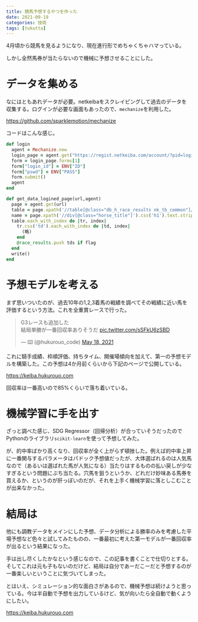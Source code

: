 ```yaml
---
title: 競馬予想するやつを作った
date: 2021-09-19
categories: 技術
tags: [tukutta]
---
```


4月頃から競馬を見るようになり、現在進行形でめちゃくちゃハマっている。

しかし全然馬券が当たらないので機械に予想させることにした。

# データを集める

なにはともあれデータが必要。netkeibaをスクレイピングして過去のデータを収集する。ログインが必要な画面もあったので、`mechanize`を利用した。

https://github.com/sparklemotion/mechanize

コードはこんな感じ。

~~~ruby
def login
  agent = Mechanize.new
  login_page = agent.get("https://regist.netkeiba.com/account/?pid=login")
  form = login_page.forms[1]
  form["login_id"] = ENV["ID"]
  form["pswd"] = ENV["PASS"]
  form.submit()
  agent
end

def get_data_logined_page(url,agent)
  page = agent.get(url)
  table = page.xpath('//table[@class="db_h_race_results nk_tb_common"]/tbody/tr')
  name = page.xpath('//div[@class="horse_title"]').css('h1').text.strip.gsub(/[[:space:]]/, '')
  table.each_with_index do |tr, index|
    tr.css('td').each_with_index do |td, index|
      (略)
    end
    @race_results.push tds if flag
  end
  write()
end
~~~

# 予想モデルを考える

まず思いついたのが、過去10年の1,2,3着馬の戦績を調べてその戦績に近い馬を評価するという方法。これを全重賞レースで行った。

<blockquote class="twitter-tweet"><p lang="ja" dir="ltr">G3レースも追加した<br>結局単勝が一番回収率ありそうだ <a href="https://t.co/sSFkU6zSBD">pic.twitter.com/sSFkU6zSBD</a></p>&mdash; ⌨️ (@hukurouo_code) <a href="https://twitter.com/hukurouo_code/status/1394672923646955520?ref_src=twsrc%5Etfw">May 18, 2021</a></blockquote> <script async src="https://platform.twitter.com/widgets.js" charset="utf-8"></script>

これに騎手成績、枠順評価、持ちタイム、開催場傾向を加えて、第一の予想モデルを構築した。この予想は4か月前くらいから下記のページで公開している。

https://keiba.hukurouo.com

回収率は一番高いので85%くらいで落ち着いている。

# 機械学習に手を出す

ざっと調べた感じ、SDG Regressor（回帰分析）が合っていそうだったのでPythonのライブラリ`scikit-learn`を使って予想してみた。

が、的中率ばかり高くなり、回収率が全く上がらず頓挫した。例えば的中率上昇に一番関与するパラメータはパドック予想値だったが、大体選ばれるのは人気馬なので（あるいは選ばれた馬が人気になる）当たりはするものの払い戻しが少なすぎるという問題にぶち当たる。穴馬を狙うというか、どれだけ妙味ある馬券を買えるか、というのが肝っぽいのだが、それを上手く機械学習に落としこむことが出来なかった。

# 結局は

他にも調教データをメインにした予想、データ分析による勝率のみを考慮した平場予想など色々と試してみたものの、一番最初に考えた第一モデルが一番回収率が出るという結果になった。

手は出し尽くしたかなという感じなので、この記事を書くことで仕切りとする。そしてこれは元も子もないのだけど、結局は自分であーだこーだと予想するのが一番楽しいということに気づいてしまった。

とはいえ、シミュレーション的な面白さがあるので、機械予想は続けようと思っている。今は半自動で予想を出力しているけど、気が向いたら全自動で動くようにしたい。

https://keiba.hukurouo.com